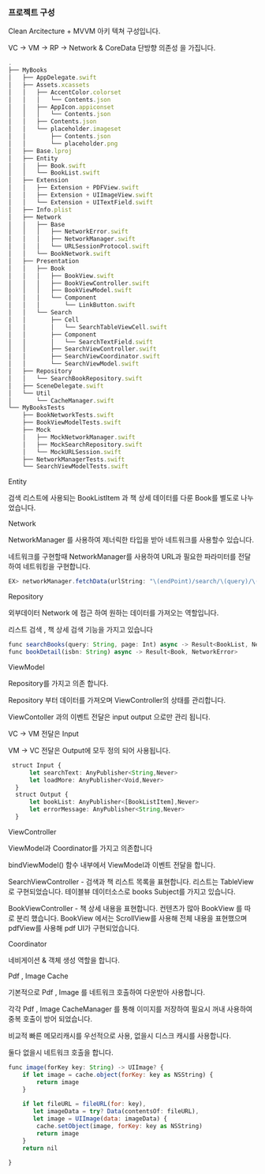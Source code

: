 ### 프로젝트 구성

Clean Arcitecture + MVVM 아키 텍쳐 구성입니다.

VC → VM → RP → Network & CoreData 단방향 의존성 을 가집니다.

```jsx
.
├── MyBooks
│   ├── AppDelegate.swift
│   ├── Assets.xcassets
│   │   ├── AccentColor.colorset
│   │   │   └── Contents.json
│   │   ├── AppIcon.appiconset
│   │   │   └── Contents.json
│   │   ├── Contents.json
│   │   └── placeholder.imageset
│   │       ├── Contents.json
│   │       └── placeholder.png
│   ├── Base.lproj
│   ├── Entity
│   │   ├── Book.swift
│   │   └── BookList.swift
│   ├── Extension
│   │   ├── Extension + PDFView.swift
│   │   ├── Extension + UIImageView.swift
│   │   └── Extension + UITextField.swift
│   ├── Info.plist
│   ├── Network
│   │   ├── Base
│   │   │   ├── NetworkError.swift
│   │   │   ├── NetworkManager.swift
│   │   │   └── URLSessionProtocol.swift
│   │   └── BookNetwork.swift
│   ├── Presentation
│   │   ├── Book
│   │   │   ├── BookView.swift
│   │   │   ├── BookViewController.swift
│   │   │   ├── BookViewModel.swift
│   │   │   └── Component
│   │   │       └── LinkButton.swift
│   │   └── Search
│   │       ├── Cell
│   │       │   └── SearchTableViewCell.swift
│   │       ├── Component
│   │       │   └── SearchTextField.swift
│   │       ├── SearchViewController.swift
│   │       ├── SearchViewCoordinator.swift
│   │       └── SearchViewModel.swift
│   ├── Repository
│   │   └── SearchBookRepository.swift
│   ├── SceneDelegate.swift
│   └── Util
│       └── CacheManager.swift
└── MyBooksTests
    ├── BookNetworkTests.swift
    ├── BookViewModelTests.swift
    ├── Mock
    │   ├── MockNetworkManager.swift
    │   ├── MockSearchRepository.swift
    │   └── MockURLSession.swift
    ├── NetworkManagerTests.swift
    └── SearchViewModelTests.swift

```

Entity

검색 리스트에 사용되는 BookListItem 과 책 상세 데이터를 다룬 Book를 별도로 나누었습니다.

Network 

NetworkManager 를 사용하여 제너릭한 타입을 받아 네트워크를 사용할수 있습니다.

네트워크를 구현할때 NetworkManager를 사용하여 URL과 필요한 파라미터를 전달하여 네트워킹을 구현합니다. 

```jsx
EX> networkManager.fetchData(urlString: "\(endPoint)/search/\(query)/\(page)", httpMethod: .get, headers: nil)
```

Repository

외부데이터 Network 에 접근 하여 원하는 데이터를 가져오는 역할입니다.

리스트 검색 , 책 상세 검색 기능을 가지고 있습니다

```jsx
func searchBooks(query: String, page: Int) async -> Result<BookList, NetworkError>
func bookDetail(isbn: String) async -> Result<Book, NetworkError>
```

ViewModel

Repository를 가지고 의존 합니다.

Repository 부터 데이터를 가져오며 ViewController의 상태를 관리합니다. 

ViewContoller 과의 이벤트 전달은 input output 으로만 관리 됩니다.

VC → VM 전달은 Input

VM → VC 전달은 Output에 모두 정의 되어 사용됩니다.

```jsx
 struct Input {
      let searchText: AnyPublisher<String,Never>
      let loadMore: AnyPublisher<Void,Never>
  }
  struct Output {
      let bookList: AnyPublisher<[BookListItem],Never>
      let errorMessage: AnyPublisher<String,Never>
  }
```

ViewController

ViewModel과 Coordinator를 가지고 의존합니다

bindViewModel() 함수 내부에서 ViewModel과 이벤트 전달을 합니다.

SearchViewController - 검색과 책 리스트 목록을 표현합니다. 리스트는 TableView로 구현되었습니다. 테이블뷰 데이터소스로 books Subject를 가지고 있습니다.

BookViewController - 책 상세 내용을 표현합니다. 컨텐츠가 많아 BookView 를 따로 분리 했습니다. BookView 에서는 ScrollView를 사용해 전체 내용을 표현했으며 pdfView를 사용해 pdf UI가 구현되었습니다.

Coordinator

네비게이션 & 객체 생성 역할을 합니다.

Pdf , Image Cache

기본적으로 Pdf , Image 를 네트워크 호출하여 다운받아 사용합니다.

각각 Pdf , Image CacheManager 를 통해 이미지를 저장하여 필요시 꺼내 사용하여 중복 호출이 방어 되었습니다.

비교적 빠른 메모리캐시를 우선적으로 사용, 없을시 디스크 캐시를 사용합니다.

둘다 없을시 네트워크 호출을 합니다.

```jsx
func image(forKey key: String) -> UIImage? {
    if let image = cache.object(forKey: key as NSString) {
        return image
    }
    
    if let fileURL = fileURL(for: key),
       let imageData = try? Data(contentsOf: fileURL),
       let image = UIImage(data: imageData) {
        cache.setObject(image, forKey: key as NSString)
        return image
    }
    return nil
    
}
```
